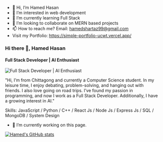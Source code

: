 - 👋 Hi, I’m Hamed Hasan 
- 👀 I’m interested in web development
- 🌱 I’m currently learning Full Stack 
- 💞️ I’m looking to collaborate on MERN based projects
- 📫 How to reach me? Email: hamedshartaz99@gmail.com
- Visit my Portfolio: https://simple-portfolio-ucwt.vercel.app/

### Hi there 👋, Hamed Hasan
#### Full Stack Developer | AI Enthusiast
![Full Stack Developer | AI Enthusiast](https://ibb.co.com/vj9s3ZF)

"Hi, I’m from Chittagong and currently a Computer Science student. In my leisure time, I enjoy debating, problem-solving, and hanging out with friends. I also love going on road trips. I’ve found my passion in programming, and now I work as a Full Stack Developer. Additionally, I have a growing interest in AI."

Skills: JavaScript / Python / C++ / React Js / Node Js / Express Js / SQL / MongoDB / System Design

- 🔭 I’m currently working on this page. 

  
[![Hamed's GitHub stats](https://github-readme-stats.vercel.app/api?username=hamed18)](https://github.com/hamed18/github-readme-stats)

<!---
Hamed18/Hamed18 is a ✨ special ✨ repository because its `README.md` (this file) appears on your GitHub profile.
You can click the Preview link to take a look at your changes.
--->
